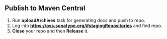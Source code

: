 ## Publish to Maven Central

1. Run **uploadArchives** task for generating docs and push to repo.
1. Log into **https://oss.sonatype.org/#stagingRepositories** and find repo.
1. **Close** your repo and then **Release** it.